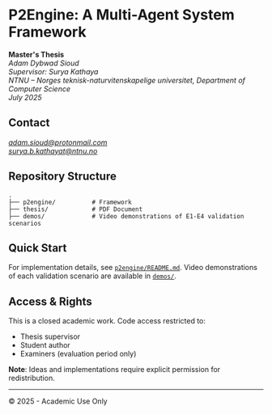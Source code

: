 # P2Engine: A Multi-Agent System Framework

**Master's Thesis**  
*Adam Dybwad Sioud*  
*Supervisor: Surya Kathaya*  
*NTNU – Norges teknisk-naturvitenskapelige universitet, Department of Computer Science*   
*July 2025*

## Contact
*adam.sioud@protonmail.com*  
*surya.b.kathayat@ntnu.no*  

## Repository Structure

```
.
├── p2engine/          # Framework   
├── thesis/            # PDF Document
├── demos/             # Video demonstrations of E1-E4 validation scenarios
```

## Quick Start

For implementation details, see [`p2engine/README.md`](p2engine/README.md).
Video demonstrations of each validation scenario are available in [`demos/`](demos/).

## Access & Rights

This is a closed academic work. Code access restricted to:
- Thesis supervisor
- Student author  
- Examiners (evaluation period only)

**Note**: Ideas and implementations require explicit permission for redistribution.

---

© 2025 - Academic Use Only
